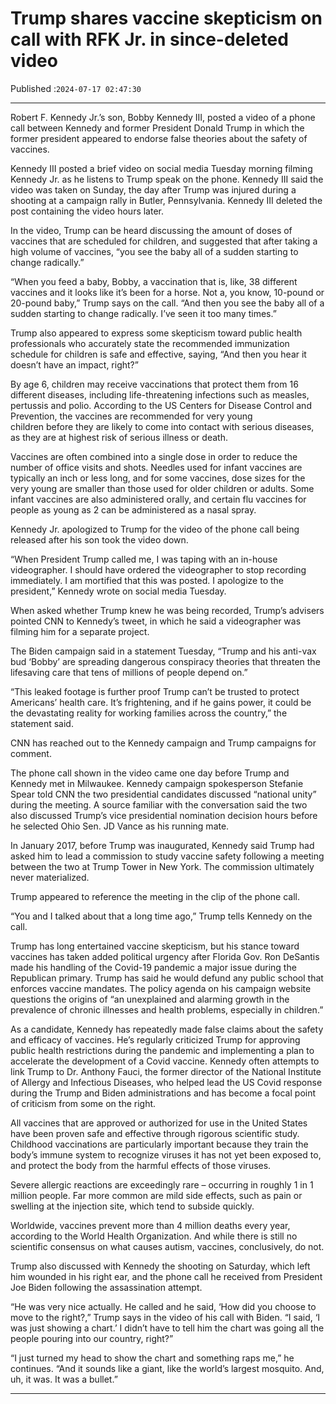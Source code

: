 # Trump shares vaccine skepticism on call with RFK Jr. in since-deleted video

Published :`2024-07-17 02:47:30`

---

Robert F. Kennedy Jr.’s son, Bobby Kennedy III, posted a video of a phone call between Kennedy and former President Donald Trump in which the former president appeared to endorse false theories about the safety of vaccines.

Kennedy III posted a brief video on social media Tuesday morning filming Kennedy Jr. as he listens to Trump speak on the phone. Kennedy III said the video was taken on Sunday, the day after Trump was injured during a shooting at a campaign rally in Butler, Pennsylvania. Kennedy III deleted the post containing the video hours later.

In the video, Trump can be heard discussing the amount of doses of vaccines that are scheduled for children, and suggested that after taking a high volume of vaccines, “you see the baby all of a sudden starting to change radically.”

“When you feed a baby, Bobby, a vaccination that is, like, 38 different vaccines and it looks like it’s been for a horse. Not a, you know, 10-pound or 20-pound baby,” Trump says on the call. “And then you see the baby all of a sudden starting to change radically. I’ve seen it too many times.”

Trump also appeared to express some skepticism toward public health professionals who accurately state the recommended immunization schedule for children is safe and effective, saying, “And then you hear it doesn’t have an impact, right?”

By age 6, children may receive vaccinations that protect them from 16 different diseases, including life-threatening infections such as measles, pertussis and polio. According to the US Centers for Disease Control and Prevention, the vaccines are recommended for very young children before they are likely to come into contact with serious diseases, as they are at highest risk of serious illness or death.

Vaccines are often combined into a single dose in order to reduce the number of office visits and shots. Needles used for infant vaccines are typically an inch or less long, and for some vaccines, dose sizes for the very young are smaller than those used for older children or adults. Some infant vaccines are also administered orally, and certain flu vaccines for people as young as 2 can be administered as a nasal spray.

Kennedy Jr. apologized to Trump for the video of the phone call being released after his son took the video down.

“When President Trump called me, I was taping with an in-house videographer. I should have ordered the videographer to stop recording immediately. I am mortified that this was posted. I apologize to the president,” Kennedy wrote on social media Tuesday.

When asked whether Trump knew he was being recorded, Trump’s advisers pointed CNN to Kennedy’s tweet, in which he said a videographer was filming him for a separate project.

The Biden campaign said in a statement Tuesday, “Trump and his anti-vax bud ‘Bobby’ are spreading dangerous conspiracy theories that threaten the lifesaving care that tens of millions of people depend on.”

“This leaked footage is further proof Trump can’t be trusted to protect Americans’ health care. It’s frightening, and if he gains power, it could be the devastating reality for working families across the country,” the statement said.

CNN has reached out to the Kennedy campaign and Trump campaigns for comment.

The phone call shown in the video came one day before Trump and Kennedy met in Milwaukee. Kennedy campaign spokesperson Stefanie Spear told CNN the two presidential candidates discussed “national unity” during the meeting. A source familiar with the conversation said the two also discussed Trump’s vice presidential nomination decision hours before he selected Ohio Sen. JD Vance as his running mate.

In January 2017, before Trump was inaugurated, Kennedy said Trump had asked him to lead a commission to study vaccine safety following a meeting between the two at Trump Tower in New York. The commission ultimately never materialized.

Trump appeared to reference the meeting in the clip of the phone call.

“You and I talked about that a long time ago,” Trump tells Kennedy on the call.

Trump has long entertained vaccine skepticism, but his stance toward vaccines has taken added political urgency after Florida Gov. Ron DeSantis made his handling of the Covid-19 pandemic a major issue during the Republican primary. Trump has said he would defund any public school that enforces vaccine mandates. The policy agenda on his campaign website questions the origins of “an unexplained and alarming growth in the prevalence of chronic illnesses and health problems, especially in children.”

As a candidate, Kennedy has repeatedly made false claims about the safety and efficacy of vaccines. He’s regularly criticized Trump for approving public health restrictions during the pandemic and implementing a plan to accelerate the development of a Covid vaccine. Kennedy often attempts to link Trump to Dr. Anthony Fauci, the former director of the National Institute of Allergy and Infectious Diseases, who helped lead the US Covid response during the Trump and Biden administrations and has become a focal point of criticism from some on the right.

All vaccines that are approved or authorized for use in the United States have been proven safe and effective through rigorous scientific study. Childhood vaccinations are particularly important because they train the body’s immune system to recognize viruses it has not yet been exposed to, and protect the body from the harmful effects of those viruses.

Severe allergic reactions are exceedingly rare – occurring in roughly 1 in 1 million people. Far more common are mild side effects, such as pain or swelling at the injection site, which tend to subside quickly.

Worldwide, vaccines prevent more than 4 million deaths every year, according to the World Health Organization. And while there is still no scientific consensus on what causes autism, vaccines, conclusively, do not.

Trump also discussed with Kennedy the shooting on Saturday, which left him wounded in his right ear, and the phone call he received from President Joe Biden following the assassination attempt.

“He was very nice actually. He called and he said, ‘How did you choose to move to the right?,” Trump says in the video of his call with Biden. “I said, ‘I was just showing a chart.’ I didn’t have to tell him the chart was going all the people pouring into our country, right?”

“I just turned my head to show the chart and something raps me,” he continues. “And it sounds like a giant, like the world’s largest mosquito. And, uh, it was. It was a bullet.”

---

